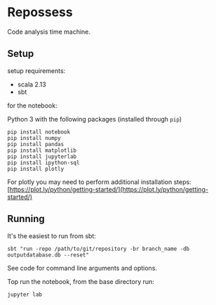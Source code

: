 # Repossess

Code analysis time machine.

## Setup
setup requirements:
  - scala 2.13
  - sbt

for the notebook:

Python 3 with the following packages (installed through `pip`)

```
pip install notebook
pip install numpy
pip install pandas
pip install matplotlib
pip install jupyterlab
pip install ipython-sql
pip install plotly
```

For plotly you may need to perform additional installation steps: [https://plot.ly/python/getting-started/](https://plot.ly/python/getting-started/)

## Running

It's the easiest to run from sbt:

```
sbt "run -repo /path/to/git/repository -br branch_name -db outputdatabase.db --reset"
```

See code for command line arguments and options.

Top run the notebook, from the base directory run:

```
jupyter lab
```